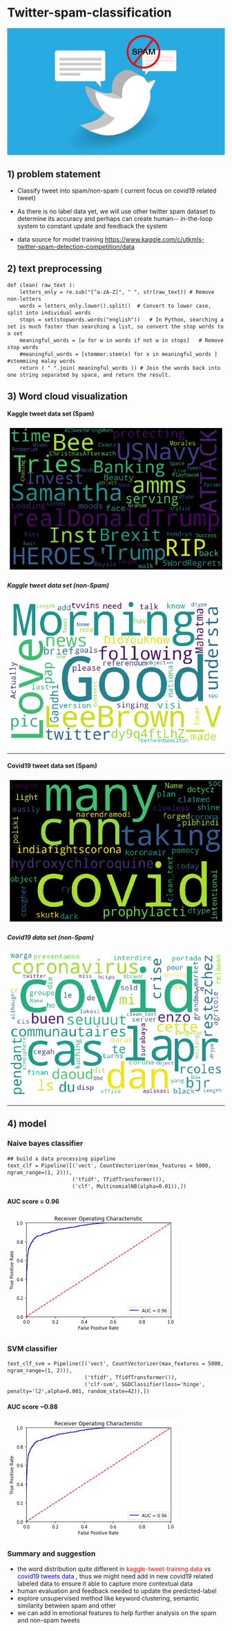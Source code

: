 # Twitter-spam-classification

![](img/twitterSpam.jpg )

## 1) problem statement

- Classify tweet into spam/non-spam ( current focus on covid19 related tweet)
- As there is no label data yet, we will use other twitter spam dataset to determine its accuracy and perhaps can create human-- in-the-loop system to constant update and feedback the system

- data source for model training
https://www.kaggle.com/c/utkmls-twitter-spam-detection-competition/data


## 2) text preprocessing
```
def clean( raw_text ):
    letters_only = re.sub("[^a-zA-Z]", " ", str(raw_text)) # Remove non-letters
    words = letters_only.lower().split()  # Convert to lower case, split into individual words                           
    stops = set(stopwords.words("english"))   # In Python, searching a set is much faster than searching a list, so convert the stop words to a set             
    meaningful_words = [w for w in words if not w in stops]   # Remove stop words
    #meaningful_words = [stemmer.stem(x) for x in meaningful_words ]  #stemmiing malay words
    return ( " ".join( meaningful_words )) # Join the words back into one string separated by space, and return the result.

```


## 3) Word cloud visualization

#### Kaggle tweet data set (Spam)
![](img/wordcloud_spam_kaggle.png )

##### Kaggle tweet data set (non-Spam)
![](img/wordcloud_nonSpam_kaggle.png )

----- 

#### Covid19 tweet data set (Spam)
![](img/wordcloud_Spam_covid19.png )

##### Covid19 data set (non-Spam)
![](img/wordcloud_nonSpam_covid19.png)

-----
## 4) model 

### Naive bayes classifier
```
## build a data processing pipeline
text_clf = Pipeline([('vect', CountVectorizer(max_features = 5000, ngram_range=(1, 2))),
                     ('tfidf', TfidfTransformer()),
                     ('clf', MultinomialNB(alpha=0.01)),])
```

#### AUC score = 0.96
![](img/NB_classifier_ROC.png )


### SVM classifier
```
text_clf_svm = Pipeline([('vect', CountVectorizer(max_features = 5000, ngram_range=(1, 2))),
                         ('tfidf', TfidfTransformer()),
                         ('clf-svm', SGDClassifier(loss='hinge', penalty='l2',alpha=0.001, random_state=42)),])
```
#### AUC score ~0.88
![](img/NB_classifier_ROC.png )



### Summary and suggestion
- the word distribution quite different in  <font color='red'> kaggle-tweet-training data </font> vs <font color = 'blue'> covid19 tweets data </font> , thus we might need add in new covid19 related labeled data to ensure it able to capture more contextual data
- human evaluation and feedback needed to update the predicted-label
- explore unsupervised method like keyword clustering, semantic similarity between spam and other
- we can add in emotional features to help further analysis on the spam and non-spam tweets

